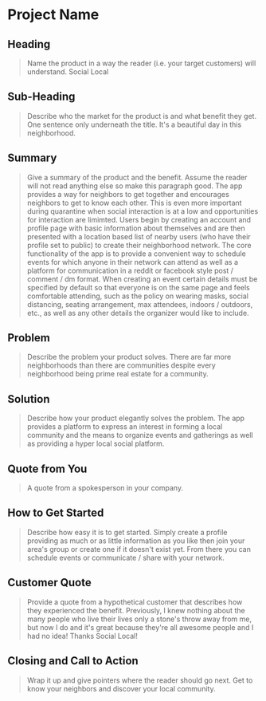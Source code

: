 # Project Name #

<!--
> This material was originally posted [here](http://www.quora.com/What-is-Amazons-approach-to-product-development-and-product-management). It is reproduced here for posterities sake.

There is an approach called "working backwards" that is widely used at Amazon. They work backwards from the customer, rather than starting with an idea for a product and trying to bolt customers onto it. While working backwards can be applied to any specific product decision, using this approach is especially important when developing new products or features.

For new initiatives a product manager typically starts by writing an internal press release announcing the finished product. The target audience for the press release is the new/updated product's customers, which can be retail customers or internal users of a tool or technology. Internal press releases are centered around the customer problem, how current solutions (internal or external) fail, and how the new product will blow away existing solutions.

If the benefits listed don't sound very interesting or exciting to customers, then perhaps they're not (and shouldn't be built). Instead, the product manager should keep iterating on the press release until they've come up with benefits that actually sound like benefits. Iterating on a press release is a lot less expensive than iterating on the product itself (and quicker!).

If the press release is more than a page and a half, it is probably too long. Keep it simple. 3-4 sentences for most paragraphs. Cut out the fat. Don't make it into a spec. You can accompany the press release with a FAQ that answers all of the other business or execution questions so the press release can stay focused on what the customer gets. My rule of thumb is that if the press release is hard to write, then the product is probably going to suck. Keep working at it until the outline for each paragraph flows.

Oh, and I also like to write press-releases in what I call "Oprah-speak" for mainstream consumer products. Imagine you're sitting on Oprah's couch and have just explained the product to her, and then you listen as she explains it to her audience. That's "Oprah-speak", not "Geek-speak".

Once the project moves into development, the press release can be used as a touchstone; a guiding light. The product team can ask themselves, "Are we building what is in the press release?" If they find they're spending time building things that aren't in the press release (overbuilding), they need to ask themselves why. This keeps product development focused on achieving the customer benefits and not building extraneous stuff that takes longer to build, takes resources to maintain, and doesn't provide real customer benefit (at least not enough to warrant inclusion in the press release).
 -->

## Heading ##
  > Name the product in a way the reader (i.e. your target customers) will understand.
  Social Local

## Sub-Heading ##
  > Describe who the market for the product is and what benefit they get. One sentence only underneath the title.
  It's a beautiful day in this neighborhood.

## Summary ##
  > Give a summary of the product and the benefit. Assume the reader will not read anything else so make this paragraph good.
  The app provides a way for neighbors to get together and encourages neighbors to get to know each other. This is even more important during quarantine when social interaction is at a low and opportunities for interaction are limimted.
  Users begin by creating an account and profile page with basic information about themselves and are then presented with a location based list of nearby users (who have their profile set to public) to create their neighborhood network.
  The core functionality of the app is to provide a convenient way to schedule events for which anyone in their network can attend as well as a platform for communication in a reddit or facebook style post / comment / dm format.
  When creating an event certain details must be specified by default so that everyone is on the same page and feels comfortable attending, such as the policy on wearing masks, social distancing, seating arrangement, max attendees, indoors / outdoors, etc., as well as any other details the organizer would like to include.

## Problem ##
  > Describe the problem your product solves.
  There are far more neighborhoods than there are communities despite every neighborhood being prime real estate for a community.

## Solution ##
  > Describe how your product elegantly solves the problem.
  The app provides a platform to express an interest in forming a local community and the means to organize events and gatherings as well as providing a hyper local social platform.

## Quote from You ##
  > A quote from a spokesperson in your company.


## How to Get Started ##
  > Describe how easy it is to get started.
  Simply create a profile providing as much or as little information as you like then join your area's group or create one if it doesn't exist yet. From there you can schedule events or communicate / share with your network.

## Customer Quote ##
  > Provide a quote from a hypothetical customer that describes how they experienced the benefit.
  Previously, I knew nothing about the many people who live their lives only a stone's throw away from me, but now I do and it's great because they're all awesome people and I had no idea! Thanks Social Local!

## Closing and Call to Action ##
  > Wrap it up and give pointers where the reader should go next.
  Get to know your neighbors and discover your local community.
